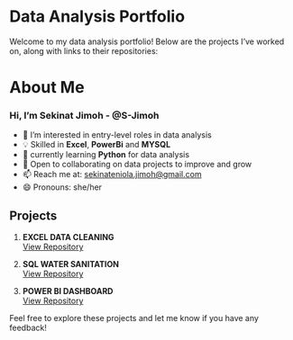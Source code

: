 # Data Analysis Portfolio

Welcome to my data analysis portfolio! Below are the projects I’ve worked on, along with links to their repositories:

# About Me

### Hi, I’m Sekinat Jimoh -  @S-Jimoh
- 👀 I’m interested in entry-level roles in data analysis
- 💡  Skilled in **Excel**, **PowerBi** and **MYSQL**
- 🌱 currently learning **Python** for data analysis
- 🤝 Open to collaborating on data projects to improve and grow
- 📫 Reach me at: [sekinateniola.jimoh@gmail.com](mailto:sekinateniola.jimoh@gmail,com)
- 😄 Pronouns: she/her
## Projects

1. **EXCEL DATA CLEANING**  
   [View Repository](https://github.com/S-Jimoh/excel-data-cleaning-project)
   
3. **SQL WATER SANITATION**  
   [View Repository](https://github.com/S-Jimoh/sql-water-sanitation-analysis)

4. **POWER BI DASHBOARD**  
   [View Repository](https://github.com/S-Jimoh/powerbi-healthcare-dashboard)

Feel free to explore these projects and let me know if you have any feedback!
